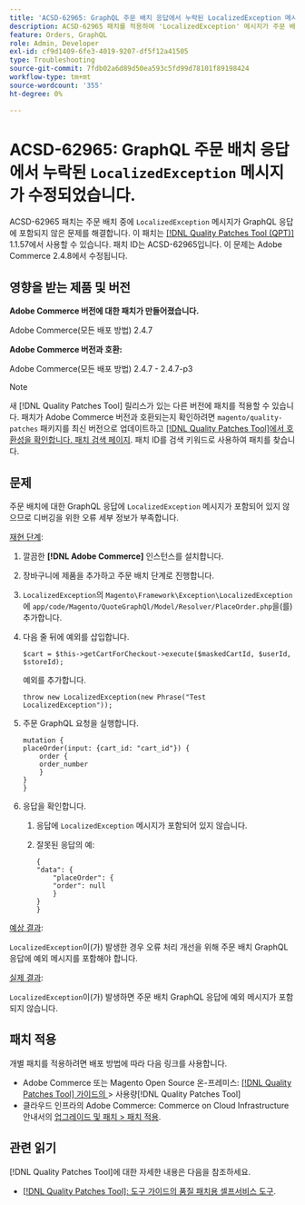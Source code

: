 ```yaml
---
title: 'ACSD-62965: GraphQL 주문 배치 응답에서 누락된 LocalizedException 메시지가 수정되었습니다.'
description: ACSD-62965 패치를 적용하여 'LocalizedException' 메시지가 주문 배치 중 GraphQL 응답에 포함되지 않은 Adobe Commerce 문제를 해결합니다.
feature: Orders, GraphQL
role: Admin, Developer
exl-id: cf9d1409-6fe3-4019-9207-df5f12a41505
type: Troubleshooting
source-git-commit: 7fdb02a6d89d50ea593c5fd99d78101f89198424
workflow-type: tm+mt
source-wordcount: '355'
ht-degree: 0%

---
```


# ACSD-62965: GraphQL 주문 배치 응답에서 누락된 `LocalizedException` 메시지가 수정되었습니다.

ACSD-62965 패치는 주문 배치 중에 `LocalizedException` 메시지가 GraphQL 응답에 포함되지 않은 문제를 해결합니다. 이 패치는 [[!DNL Quality Patches Tool (QPT)]](/help/tools/quality-patches-tool/quality-patches-tool-to-self-serve-quality-patches.md) 1.1.57에서 사용할 수 있습니다. 패치 ID는 ACSD-62965입니다. 이 문제는 Adobe Commerce 2.4.8에서 수정됩니다.

## 영향을 받는 제품 및 버전

**Adobe Commerce 버전에 대한 패치가 만들어졌습니다.**

Adobe Commerce(모든 배포 방법) 2.4.7

**Adobe Commerce 버전과 호환:**

Adobe Commerce(모든 배포 방법) 2.4.7 - 2.4.7-p3

>[!NOTE]
>
>새 [!DNL Quality Patches Tool] 릴리스가 있는 다른 버전에 패치를 적용할 수 있습니다. 패치가 Adobe Commerce 버전과 호환되는지 확인하려면 `magento/quality-patches` 패키지를 최신 버전으로 업데이트하고 [[!DNL Quality Patches Tool]에서 호환성을 확인합니다. 패치 검색 페이지](https://experienceleague.adobe.com/tools/commerce-quality-patches/index.html). 패치 ID를 검색 키워드로 사용하여 패치를 찾습니다.

## 문제

주문 배치에 대한 GraphQL 응답에 `LocalizedException` 메시지가 포함되어 있지 않으므로 디버깅을 위한 오류 세부 정보가 부족합니다.

<u>재현 단계</u>:

1. 깔끔한 **[!DNL Adobe Commerce]** 인스턴스를 설치합니다.
1. 장바구니에 제품을 추가하고 주문 배치 단계로 진행합니다.
1. `LocalizedException`의 `Magento\Framework\Exception\LocalizedException`에 `app/code/Magento/QuoteGraphQl/Model/Resolver/PlaceOrder.php`을(를) 추가합니다.
1. 다음 줄 뒤에 예외를 삽입합니다.

   ```
   $cart = $this->getCartForCheckout->execute($maskedCartId, $userId, $storeId);
   ```

   예외를 추가합니다.

   ```
   throw new LocalizedException(new Phrase("Test LocalizedException"));
   ```

1. 주문 GraphQL 요청을 실행합니다.

   ```
   mutation {
   placeOrder(input: {cart_id: "cart_id"}) {
       order {
       order_number
       }
   }
   }
   ```

1. 응답을 확인합니다.
   1. 응답에 `LocalizedException` 메시지가 포함되어 있지 않습니다.
   1. 잘못된 응답의 예:

      ```
      {
      "data": {
          "placeOrder": {
          "order": null
          }
      }
      }
      ```

<u>예상 결과</u>:

`LocalizedException`이(가) 발생한 경우 오류 처리 개선을 위해 주문 배치 GraphQL 응답에 예외 메시지를 포함해야 합니다.

<u>실제 결과</u>:

`LocalizedException`이(가) 발생하면 주문 배치 GraphQL 응답에 예외 메시지가 포함되지 않습니다.

## 패치 적용

개별 패치를 적용하려면 배포 방법에 따라 다음 링크를 사용합니다.

* Adobe Commerce 또는 Magento Open Source 온-프레미스: [[!DNL Quality Patches Tool]  가이드의 ](/help/tools/quality-patches-tool/usage.md)> 사용량[!DNL Quality Patches Tool]
* 클라우드 인프라의 Adobe Commerce: Commerce on Cloud Infrastructure 안내서의 [업그레이드 및 패치 > 패치 적용](https://experienceleague.adobe.com/docs/commerce-cloud-service/user-guide/develop/upgrade/apply-patches.html).

## 관련 읽기

[!DNL Quality Patches Tool]에 대한 자세한 내용은 다음을 참조하세요.

* [[!DNL Quality Patches Tool]: 도구 가이드의 품질 패치용 셀프서비스 도구](/help/tools/quality-patches-tool/quality-patches-tool-to-self-serve-quality-patches.md).
